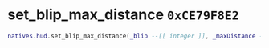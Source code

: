# set_blip_max_distance `0xCE79F8E2`

```lua
natives.hud.set_blip_max_distance(_blip --[[ integer ]], _maxDistance --[[ number ]])
```